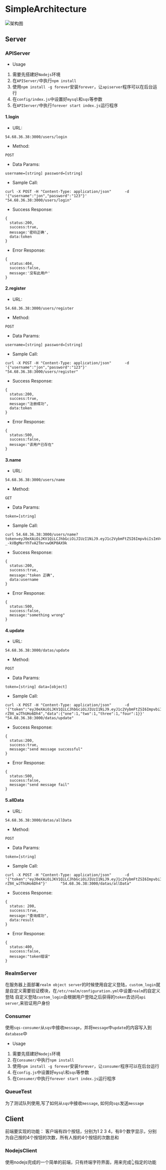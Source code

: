 # SimpleArchitecture
![架构图](https://github.com/jon-Skrapit/SimpleArchitecture/blob/master/img/1.png)
## Server
### APIServer
* Usage
1. 需要先搭建好`Nodejs`环境
2. 在`APIServer/`中执行`npm install`
3. 使用`npm install -g forever`安装`forever`，让`apiserver`程序可以在后台运行
4. 在`config/index.js`中设置好`mysql`和`sqs`等参数
5. 在`APIServer/`中执行`forever start index.js`运行程序
#### 1.login
* URL:

`54.68.36.38:3000/users/login`
* Method:

`POST`
* Data Params:

`username=[string] password=[string]`
* Sample Call:
```
curl -X POST -H "Content-Type: application/json"      -d '{"username":"jon","password":"123"}'      "54.68.36.38:3000/users/login"
```
* Success Response:
```
{
  status:200,
  success:true, 
  message:'密码正确',
  data:token
}
```
* Error Response:
```
{
  status:404, 
  success:false, 
  message:'没有此用户'
}
```
#### 2.register
* URL:

`54.68.36.38:3000/users/register`
* Method:

`POST`
* Data Params:

`username=[string] password=[string]`
* Sample Call:
```
curl -X POST -H "Content-Type: application/json"      -d '{"username":"jon","password":"123"}'      "54.68.36.38:3000/users/register"
```
* Success Response:
```
{
  status:200, 
  success:true, 
  message:"注册成功",
  data:token
}
```
* Error Response:
```
{
  status:500, 
  success:false, 
  message:"该用户已存在"
}
```
#### 3.name
* URL:

`54.68.36.38:3000/users/name`
* Method:

`GET`
* Data Params:

`token=[string]`
* Sample Call:
```
curl 54.68.36.38:3000/users/name?token=eyJ0eXAiOiJKV1QiLCJhbGciOiJIUzI1NiJ9.eyJ1c2VybmFtZSI6ImpvbiIsImV4cGlyZXMiOjE1MDMyMTM2NTk2NjN9.gNXMMFSBjkCGEr-_-kVBgMerYhTvA2TmrvwOKP0AX9k
```
* Success Response:
```
{
  status:200, 
  success:true, 
  message:"token 正确",
  data:username
}
```
* Error Response:
```
{
  status:500, 
  success:false, 
  message:"something wrong"
}
```
#### 4.update
* URL:

`54.68.36.38:3000/datas/update`
* Method:

`POST`
* Data Params:

`token=[string] data=[object]`
* Sample Call:
```
curl -X POST -H "Content-Type: application/json"      -d '{"token":"eyJ0eXAiOiJKV1QiLCJhbGciOiJIUzI1NiJ9.eyJ1c2VybmFtZSI6ImpvbiIsImV4cGlyZXMiOjE1MDMwMzAzMzQ1NjJ9.oPUeDgM07YKCeeFZoTEdQ0GY0U-rZ9X_wJThUHo6Dh4","data":{"one":1,"two":1,"three":1,"four":1}}'      "54.68.36.38:3000/datas/update"
```
* Success Response:
```
{
  status:200,
  success:true,
  message:"send message successful"
}
```
* Error Response:
```
{
  status:500,
  success:false,
  message:"send message fail"
}
```
#### 5.allData
* URL:

`54.68.36.38:3000/datas/allData`
* Method:

`POST`
* Data Params:

`token=[string]`
* Sample Call:
```
curl -X POST -H "Content-Type: application/json"      -d '{"token":"eyJ0eXAiOiJKV1QiLCJhbGciOiJIUzI1NiJ9.eyJ1c2VybmFtZSI6ImpvbiIsImV4cGlyZXMiOjE1MDMwMzAzMzQ1NjJ9.oPUeDgM07YKCeeFZoTEdQ0GY0U-rZ9X_wJThUHo6Dh4"}'      "54.68.36.38:3000/datas/allData"
```
* Success Response:
```
{
  status: 200, 
  success:true, 
  message:"查询成功", 
  data:result
}
```
* Error Response:
```
{
  status:400, 
  success:false, 
  message:"token错误"
}
```
### RealmServer
在服务器上面部署`realm object server`的时候使用自定义登陆，`custom_login`就是自定义需要验证模块，在`/etc/realm/configuration.yml`中设置`realm`的自定义登陆
自定义登陆`custom_login`会根据用户登陆之后获得的`token`去访问`api server`,来验证用户身份
### Consumer
使用`sqs-consumer`从`sqs`中接收`message`，并将`message`中`update`的内容写入到`database`中
* Usage
1. 需要先搭建好`Nodejs`环境
2. 在`Consumer/`中执行`npm install`
3. 使用`npm install -g forever`安装`forever`，让`consumer`程序可以在后台运行
4. 在`config.js`中设置好`mysql`和`sqs`等参数
5. 在`Consumer/`中执行`forever start index.js`运行程序
### QueueTest
为了测试队列使用,写了如何从`sqs`中接收`message`, 如何向`sqs`发送`message`
## Client
前端要实现的功能：
客户端有四个按钮，分别为1 2 3 4，有8个数字显示，分别为自己按的4个按钮的次数，所有人按的4个按钮的次数总和
### NodejsClient
使用nodejs完成的一个简单的前端，只有终端字符界面，用来完成👆指定的功能
